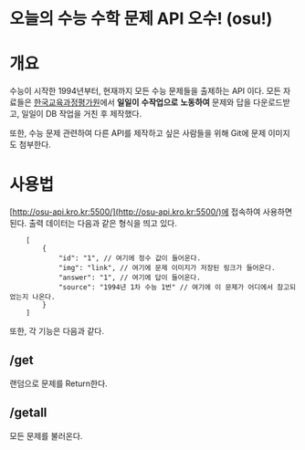 # 오늘의 수능 수학 문제 API 오수! (osu!)

# 개요
수능이 시작한 1994년부터, 현재까지 모든 수능 문제들을 출제하는 API 이다. 모든 자료들은 [한국교육과정평가원](https://www.kice.re.kr/main.do?s=kice)에서 **일일이** **수작업으로** **노동하여** 문제와 답을 다운로드받고, 일일이 DB 작업을 거친 후 제작했다.

또한, 수능 문제 관련하여 다른 API를 제작하고 싶은 사람들을 위해 Git에 문제 이미지도 첨부한다.

# 사용법
[http://osu-api.kro.kr:5500/](http://osu-api.kro.kr:5500/)에 접속하여 사용하면 된다.
출력 데이터는 다음과 같은 형식을 띄고 있다.
```
    [
        {
            "id": "1", // 여기에 정수 값이 들어온다.
            "img": "link", // 여기에 문제 이미지가 저장된 링크가 들어온다.
            "answer": "1", // 여기에 답이 들어온다.
            "source": "1994년 1차 수능 1번" // 여기에 이 문제가 어디에서 참고되었는지 나온다.
        }
    ]
```

또한, 각 기능은 다음과 같다.

## /get
랜덤으로 문제를 Return한다.

## /getall
모든 문제를 불러온다.